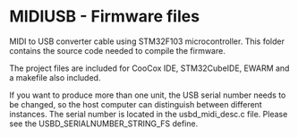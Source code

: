 # MIDIUSB - Firmware files
MIDI to USB converter cable using STM32F103 microcontroller. This folder contains the source code needed to compile the firmware.

The project files are included for CooCox IDE, STM32CubeIDE, EWARM and a makefile also included.

If you want to produce more than one unit, the USB serial number needs to be changed, so the host computer can distinguish between different instances. The serial number is located in the usbd_midi_desc.c file. Please see the USBD_SERIALNUMBER_STRING_FS define.
